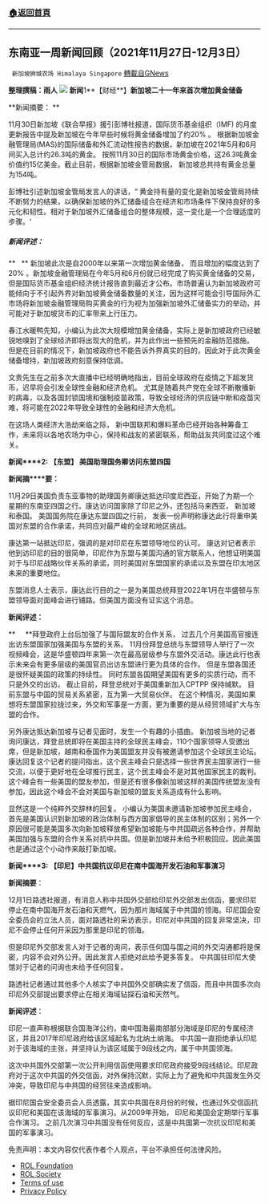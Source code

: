 ###  [:house:返回首頁](https://github.com/ourhimalayas/txt)
---


## 东南亚一周新闻回顾（2021年11月27日-12月3日）
` 新加坡狮城农场 Himalaya Singapore` [轉載自GNews](https://gnews.org/zh-hans/1719842/)

**整理撰稿：雨人**
![](https://assets.gnews.org/wp-content/uploads/2021/03/Six-Critical-Areas-for-Donor-Impact-in-Southeast-Asia.jpg)
**新闻**1**【财经**】**新加坡二十一年来首次增加黄金储备**

**新闻摘要： **

11月30日新加坡《联合早报》援引彭博社报道，国际货币基金组织（IMF) 的月度更新报告中提及新加坡在今年早些时候将黄金储备增加了约20% 。 根据新加坡金融管理局(MAS)的国际储备和外汇流动性报告的数据，新加坡在2021年5月和6月间买入总计约26.3吨的黄金。 按照11月30日的国际市场黄金价格，这26.3吨黄金价值约15亿美金。截止目前，根据新加坡金管局数据， 新加坡总共持有黄金总量为154吨。

彭博社引述新加坡金管局发言人的讲话，“ 黄金持有量的变化是新加坡金管局持续不断努力的结果，以确保新加坡的外汇储备组合在经济和市场条件下保持良好的多元化和韧性。相对于新加坡外汇储备组合的整体规模，这一变化是一个合理适度的步骤。‘

##### 新闻评述：  

**   ** 新加坡此次是自2000年以来第一次增加黄金储备， 而且增加的幅度达到了20% 。新加坡金融管理局在今年5月和6月份就已经完成了购买黄金储备的交易，但是国际货币基金组织经济统计报告直到最近才公布。市场普遍认为新加坡政府可能倾向于不引起外界对新加坡黄金储备数量的关注，因为这样可能会引导国际外汇市场将新加坡金融管理局购买黄金的行为视为加强新加坡外汇储备实力的举动，并可能对于新加坡货币的汇率带来上行压力。

春江水暖鸭先知，小编认为此次大规模增加黄金储备，实际上是新加坡政府已经敏锐地嗅到了全球经济即将出现大的危机，并为此作出一些预先的金融防范措施。 但是在目前的情况下，新加坡政府也不能告诉外界真实的目的，因此对于此次黄金储备增持，新加坡政府刻意保持低调。

文贵先生在之前多次大直播中已经明确地指出，目前全球政府在疫情之下超发货币，迟早将会引发全球性金融和经济危机。 尤其是随着共产党在全球不断散播新的病毒，以及各国封锁国境和强制疫苗政策，导致全球经济的供应链中断和疫苗灾难，将可能在2022年导致全球性的金融和经济大危机。

在这场人类经济大浩劫来临之际， 新中国联邦和爆料革命已经开始各种筹备工作，未来将以各地农场为中心，保持和战友的紧密联系，帮助战友共同度过这个难关。

**新闻****2: 【东盟】 美国助理国务卿访问东盟四国**

**新闻摘****要：**

11月29日美国负责东亚事物的助理国务卿康达抵达印度尼西亚，开始了为期一个星期的东南亚四国之行。康达访问国家除了印尼之外，还包括马来西亚， 新加坡和泰国。 美国国务院在康达东盟四国之行前， 发表一份声明称康达此行将重申美国对东盟的合作承诺，共同应对最严峻的全球和地区挑战。

康达第一站抵达印尼，强调的是对印尼在东盟领导地位的认可。 康达对记者表示他到访印尼的目的很简单，印尼作为东盟与美国沟通的官方联系人，他想证明美国对于与印尼战略伙伴关系的承诺，同时美国对东盟国家的承诺以及东盟在印太地区未来的重要地位。

东盟消息人士表示，康达此行目的之一是为美国总统拜登2022年1月在华盛顿与东盟领导面对面峰会进行铺路。但美国方面没有证实这个消息。

**新闻评述：**

**     **拜登政府上台后加强了与国际盟友的合作关系， 过去几个月美国高官接连出访东盟国家加强美国与东盟的关系。 11月份拜登总统与东盟领导人举行了一次视频峰会，这是华盛顿四年来第一次在最高层级参与东盟外交活动。康达此行也表示未来会有更多层级的美国官员出访东盟进行更为具体的合作。 但是东盟各国还是很怀疑美国的政策的持续性。 同时东盟各国期望美国有更多的实质行动，而不只是外交的出访。 截止目前，拜登总统对于美国重新加入CPTPP 保持缄默。 目前东盟与中国的贸易关系紧密，互为第一大贸易伙伴。 在这个种情况，美国如果想将东盟国家拉拢过来，外交和军事是一方面，更为重要的是从经贸领域扩大与东盟的合作。

另外康达抵达新加坡与记者见面时，发生一个有趣的小插曲。 新加坡当地的记者询问康达，拜登总统即将在美国主持的全球民主峰会，110个国家领导人受邀出席，但是新加坡，越南和泰国作为美国盟友并没有被邀请参加这个全球民主论坛。康达回复这个记者的提问指出，这个民主峰会只是选择一些世界民主国家进行一些交流，以便于更好地在全球推行民主，这个民主峰会不是对其他国家民主的裁判。这个峰会有一些美国的盟友参加，但是还有很多像新加坡这样的美国传统盟友没有参加，因此这个峰会不会对美国与新加坡的盟友关系造成有什么影响。

显然这是一个纯粹外交辞林的回复。 小编认为美国未邀请新加坡参加民主峰会，首先是美国认识到新加坡的政治体制与西方国家倡导的民主体制的区别；另外一个原因很可能是美国多次向新加坡释放希望新加坡能与中共国疏远各种合作，并帮助美国加强与东盟的合作关系对抗中共国。但是新加坡并未给予积极回应。因此美国也是通过这个小动作来敲打新加坡。

**新闻****3: 【印尼】中共国抗议印尼在南中国海开发石油和军事演习**

**新闻摘要**：

12月1日路透社报道，有消息人称中共国外交部给印尼外交部发出信函，要求印尼停止在南中国海开发石油和天燃气，因为那片海域属于中共国的领海。印尼国会安全委员会的立法人员，面对路透社的采访表示，印尼对中共国的回复非常坚决，印尼不会停止任何开采因为那里是印尼的领海。

但是印尼外交部发言人对于记者的询问，表示任何国与国之间的外交沟通都将是保密，内容不会对外公开。因此发言人拒绝对此给予更多答复。 中共国驻印尼大使馆对于记者的问询也未给予任何回复。

路透社记者通过其他多个人核实了中共国外交部确实发了信函，而且中共国多次向印尼外交部提出要求停止在相关海域钻探石油和天然气。

**新闻评述**：

印尼一直声称根据联合国海洋公约，南中国海最南部部分海域是印尼的专属经济区，并且2017年印尼政府给该区域起名为北纳土纳海。 中共国一直拒绝承认印尼对于该海域的主张，并坚持认为该区域属于9段线之内，属于中共国领海。

这次中共国外交部第一次公开利用信函使用要求印尼政府接受9段线结论。印尼政府对于这次中共国的外交信函，对外保持沉默，实际上为了避免和中共国发生外交冲突，导致印尼与中共国的经贸往来造成影响。

据印尼国会安全委员会人员透露，其实中共国在8月份的时候，也通过外交信函抗议印尼和美国在该海域的军事演习。从2009年开始， 印尼和美国会定期举行军事合作演习。 之前几次演习中共国没有任何反应，这是中共国第一次抗议印尼和美国的军事演习。

 

免责声明：本文内容仅代表作者个人观点，平台不承担任何法律风险。

- [ROL Foundation](https://rolfoundation.org/)
- [ROL Society](https://rolsociety.org/)
- [Terms of use](https://gnews.org/terms-of-use-3/)
- [Privacy Policy](https://gnews.org/privacy-policy/)
